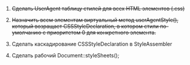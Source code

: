 1. ~~Сделать UserAgent таблицу стилей для всех HTML элементов (.css)~~

2. ~~Назначить всем элементам виртуальный метод userAgentStyle(), который
возращает CSSStyleDeclaration, в котором стили по-умолчанию с приоритетом 0
для конкретного элемента.~~

3. Сделать каскадирование CSSStyleDeclaration в StyleAssembler

4. Сделать рабочий Document::styleSheets();
